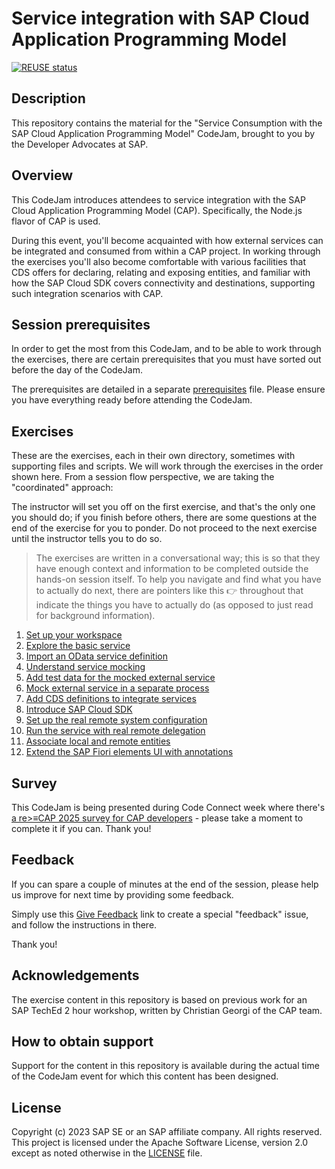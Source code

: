 # Service integration with SAP Cloud Application Programming Model

[![REUSE status](https://api.reuse.software/badge/github.com/SAP-samples/cap-service-integration-codejam)](https://api.reuse.software/info/github.com/SAP-samples/cap-service-integration-codejam)

## Description

This repository contains the material for the "Service Consumption with the SAP Cloud Application Programming Model" CodeJam, brought to you by the Developer Advocates at SAP.

## Overview

This CodeJam introduces attendees to service integration with the SAP Cloud Application Programming Model (CAP). Specifically, the Node.js flavor of CAP is used.

During this event, you'll become acquainted with how external services can be integrated and consumed from within a CAP project. In working through the exercises you'll also become comfortable with various facilities that CDS offers for declaring, relating and exposing entities, and familiar with how the SAP Cloud SDK covers connectivity and destinations, supporting such integration scenarios with CAP.

## Session prerequisites

In order to get the most from this CodeJam, and to be able to work through the exercises, there are certain prerequisites that you must have sorted out before the day of the CodeJam.

The prerequisites are detailed in a separate [prerequisites](prerequisites.md) file. Please ensure you have everything ready before attending the CodeJam.

## Exercises

These are the exercises, each in their own directory, sometimes with supporting files and scripts. We will work through the exercises in the order shown here. From a session flow perspective, we are taking the "coordinated" approach:

The instructor will set you off on the first exercise, and that's the only one you should do; if you finish before others, there are some questions at the end of the exercise for you to ponder. Do not proceed to the next exercise until the instructor tells you to do so.

> The exercises are written in a conversational way; this is so that they have enough context and information to be completed outside the hands-on session itself. To help you navigate and find what you have to actually do next, there are pointers like this 👉 throughout that indicate the things you have to actually do (as opposed to just read for background information).

1. [Set up your workspace](exercises/01-set-up-workspace/)
1. [Explore the basic service](exercises/02-explore-basic-service/)
1. [Import an OData service definition](exercises/03-import-odata-api/)
1. [Understand service mocking](exercises/04-understand-service-mocking/)
1. [Add test data for the mocked external service](exercises/05-add-test-data/)
1. [Mock external service in a separate process](exercises/06-mock-separate-process/)
1. [Add CDS definitions to integrate services](exercises/07-add-cds-definitions/)
1. [Introduce SAP Cloud SDK](exercises/08-introduce-sap-cloud-sdk/)
1. [Set up the real remote system configuration](exercises/09-set-up-remote-system-configuration/)
1. [Run the service with real remote delegation](exercises/10-run-with-real-remote-delegation/)
1. [Associate local and remote entities](exercises/11-associate-local-remote-entities/)
1. [Extend the SAP Fiori elements UI with annotations](exercises/12-extend-fiori-ui-with-annotations)

## Survey

This CodeJam is being presented during Code Connect week where there's [a re>≡CAP 2025 survey for CAP developers](https://url.sap/6rouc7) - please take a moment to complete it if you can. Thank you! 

## Feedback

If you can spare a couple of minutes at the end of the session, please help us improve for next time by providing some feedback.

Simply use this [Give Feedback](https://github.com/SAP-samples/cap-service-integration-codejam/issues/new?assignees=&labels=feedback&template=session-feedback-template.md&title=Session%20Feedback) link to create a special "feedback" issue, and follow the instructions in there.

Thank you!

## Acknowledgements

The exercise content in this repository is based on previous work for an SAP TechEd 2 hour workshop, written by Christian Georgi of the CAP team.

## How to obtain support

Support for the content in this repository is available during the actual time of the CodeJam event for which this content has been designed.

## License

Copyright (c) 2023 SAP SE or an SAP affiliate company. All rights reserved. This project is licensed under the Apache Software License, version 2.0 except as noted otherwise in the [LICENSE](LICENSES/Apache-2.0.txt) file.
